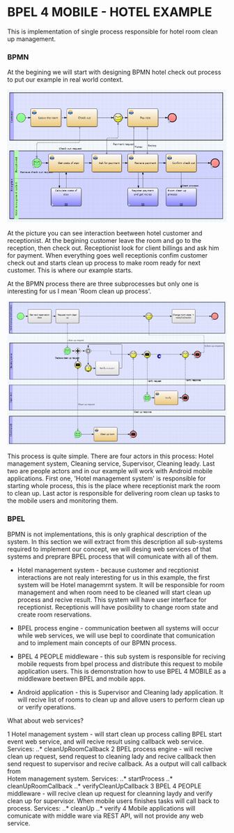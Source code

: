 BPEL 4 MOBILE - HOTEL EXAMPLE
===========
This is implementation of single process responsible for hotel room clean up management.

### BPMN 

At the begining we will start with designing BPMN hotel check out process to put our example in real world context. 

![Hotel check out BPMN process](/examples/hotel/readme-assets/hotelCheckOutProcess.png?raw=true)

At the picture you can see interaction beetween hotel customer and receptionist. At the begining customer leave the room and go to the reception, then check out. Receptionist look for client billings and ask him for payment. When everything goes well receptionis confim customer check out and starts clean up process to make room ready for next customer. This is where our example starts. 

At the BPMN process there are three subprocesses but only one is interesting for us I mean 'Room clean up process'. 

![Room clean up BPMN process](/examples/hotel/readme-assets/roomCleanUpProcess.png?raw=true "Room clean up BPMN process")

This process is quite simple. There are four actors in this process: Hotel management system, Cleaning service, Supervisor, Cleaning leady. Last two are people actors and in our example will work with Android mobile applications. First one, 'Hotel management system' is responsible for starting whole process, this is the place where receptionist mark the room to clean up. Last actor is responsible for delivering room clean up tasks to the mobile users and monitoring them. 

### BPEL 

BPMN is not implementations, this is only graphical description of the system. In this section we will extract from this description all sub-systems required to implement our concept, we will desing web services of that systems and preprare BPEL process that will comunicate with all of them. 

* Hotel management system - because customer and recptionist interactions are not realy interesting for us in this example, the first system will be Hotel managemrnt system. It will be responsible for room management and when room need to be cleaned will start clean up process and recive result. This system will have user interface for receptionist. Receptionis will have posibility to change room state and create room reservations. 

* BPEL process engine - communication beetwen all systems will occur while web services, we will use bepl to coordinate that comunication and to implement main concepts of our BPMN process. 

* BPEL 4 PEOPLE middleware - this sub system is responsible for reciving mobile requests from bpel process and distribute this request to mobile application users. This is demonstration how to use BPEL 4 MOBILE as a middleware beetwen BPEL and mobile apps. 

* Android application - this is Supervisor and Cleaning lady application. It will recive list of rooms to clean up and allove users to perform clean up or verify operations. 

What about web services? 

1 Hotel management system - will start clean up process calling BPEL start event web service, and will recive result using callback web service. Services: 
..* cleanUpRoomCallback
2 BPEL process engine - will recive clean up request, send request to cleaning lady and recive callback then send request to supervisor and recive callback. As a output will call callback from \
Hotem management system. Services:
..* startProcess
..* cleanUpRoomCallback
..* verifyCleanUpCallback
3 BPEL 4 PEOPLE middleware - will recive clean up request for cleanning laydy and verify clean up for supervisor. When mobile users finishes tasks will call back to process. Services: 
..* cleanUp
..* verify
4 Mobile applications will comunicate with middle ware via REST API, will not provide any web service. 

